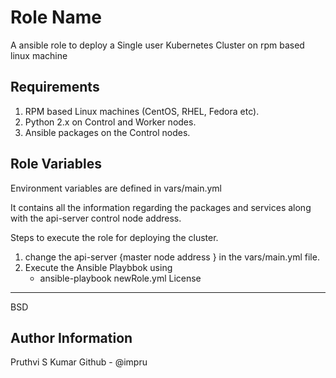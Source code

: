 Role Name
=========

A ansible role to deploy a Single user Kubernetes Cluster on rpm based linux machine

Requirements
------------

1. RPM based Linux machines (CentOS, RHEL, Fedora etc).
2. Python 2.x on Control and Worker nodes.
3. Ansible packages on the Control nodes.

Role Variables
--------------

Environment variables are defined in vars/main.yml

It contains all the information regarding the packages and services along with the api-server control node address. 

Steps to execute the role for deploying the cluster.
1. change the api-server {master node address } in the vars/main.yml file.
2. Execute the Ansible Playbbok using
     - ansible-playbook newRole.yml
License
-------

BSD

Author Information
------------------

Pruthvi S Kumar 
Github - @impru

